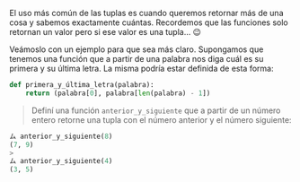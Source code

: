 El uso más común de las tuplas es cuando queremos retornar más de una cosa y sabemos exactamente cuántas. Recordemos que las funciones solo retornan un valor pero si ese valor es una tupla… :wink:

Veámoslo con un ejemplo para que sea más claro. Supongamos que tenemos una función que a partir de una palabra nos diga cuál es su primera y su última letra. La misma podría estar definida de esta forma:

```python
def primera_y_última_letra(palabra):
	return (palabra[0], palabra[len(palabra) - 1])
```

> Definí una función `anterior_y_siguiente` que a partir de un número entero retorne una tupla con el número anterior y el número siguiente:
>
```python
ム anterior_y_siguiente(8)
(7, 9)
>
ム anterior_y_siguiente(4)
(3, 5)
````